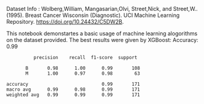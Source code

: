 Dataset Info :
Wolberg,William, Mangasarian,Olvi, Street,Nick, and Street,W.. (1995). Breast Cancer Wisconsin (Diagnostic). UCI Machine Learning Repository. https://doi.org/10.24432/C5DW2B.

This notebook demonstartes a basic usage of machine learning alogorithms on the dataset provided.
The best results were given by XGBoost:
Accuracy: 0.99

              precision    recall  f1-score  support

           B       0.98      1.00      0.99       108
           M       1.00      0.97      0.98        63

    accuracy                           0.99       171
    macro avg      0.99      0.98      0.99       171
    weighted avg   0.99      0.99      0.99       171
